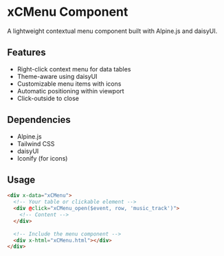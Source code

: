 # xCMenu Component

A lightweight contextual menu component built with Alpine.js and daisyUI.

## Features

- Right-click context menu for data tables
- Theme-aware using daisyUI
- Customizable menu items with icons
- Automatic positioning within viewport
- Click-outside to close

## Dependencies

- Alpine.js
- Tailwind CSS
- daisyUI
- Iconify (for icons)

## Usage

```html
<div x-data="xCMenu">
  <!-- Your table or clickable element -->
  <div @click="xCMenu_open($event, row, 'music_track')">
    <!-- Content -->
  </div>
  
  <!-- Include the menu component -->
  <div x-html="xCMenu.html"></div>
</div>
